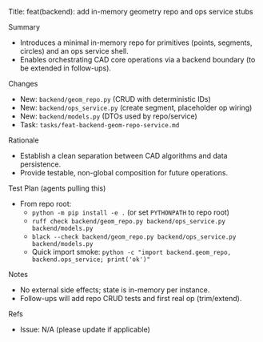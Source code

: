 Title: feat(backend): add in-memory geometry repo and ops service stubs

Summary
- Introduces a minimal in-memory repo for primitives (points, segments, circles) and an ops service shell.
- Enables orchestrating CAD core operations via a backend boundary (to be extended in follow-ups).

Changes
- New: `backend/geom_repo.py` (CRUD with deterministic IDs)
- New: `backend/ops_service.py` (create segment, placeholder op wiring)
- New: `backend/models.py` (DTOs used by repo/service)
- Task: `tasks/feat-backend-geom-repo-service.md`

Rationale
- Establish a clean separation between CAD algorithms and data persistence.
- Provide testable, non-global composition for future operations.

Test Plan (agents pulling this)
- From repo root:
  - `python -m pip install -e .` (or set `PYTHONPATH` to repo root)
  - `ruff check backend/geom_repo.py backend/ops_service.py backend/models.py`
  - `black --check backend/geom_repo.py backend/ops_service.py backend/models.py`
  - Quick import smoke: `python -c "import backend.geom_repo, backend.ops_service; print('ok')"`

Notes
- No external side effects; state is in-memory per instance.
- Follow-ups will add repo CRUD tests and first real op (trim/extend).

Refs
- Issue: N/A (please update if applicable)

